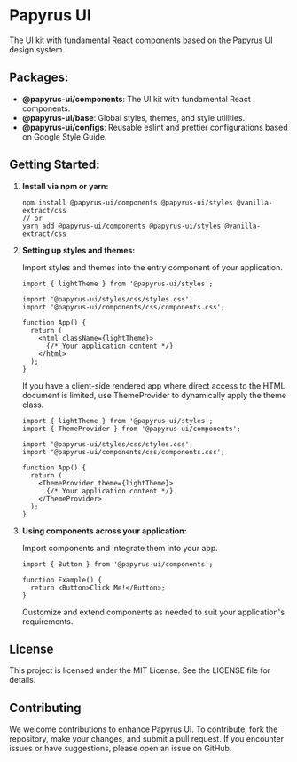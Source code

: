 # Papyrus UI

The UI kit with fundamental React components based on the Papyrus UI design system.

## Packages:

- **@papyrus-ui/components**: The UI kit with fundamental React components.
- **@papyrus-ui/base**: Global styles, themes, and style utilities.
- **@papyrus-ui/configs**: Reusable eslint and prettier configurations based on Google Style Guide.

## Getting Started:
1. **Install via npm or yarn:**

    ```shell
    npm install @papyrus-ui/components @papyrus-ui/styles @vanilla-extract/css
    // or
    yarn add @papyrus-ui/components @papyrus-ui/styles @vanilla-extract/css
    ```

2. **Setting up styles and themes:**

   Import styles and themes into the entry component of your application.

    ```tsx
    import { lightTheme } from '@papyrus-ui/styles';

    import '@papyrus-ui/styles/css/styles.css';
    import '@papyrus-ui/components/css/components.css';
    
    function App() {
      return (
        <html className={lightTheme}>
          {/* Your application content */}
        </html>
      );
    }
    ```

   If you have a client-side rendered app where direct access to the HTML document is limited, use ThemeProvider
   to dynamically apply the theme class.

    ```tsx
    import { lightTheme } from '@papyrus-ui/styles';
    import { ThemeProvider } from '@papyrus-ui/components';
    
    import '@papyrus-ui/styles/css/styles.css';
    import '@papyrus-ui/components/css/components.css';
    
    function App() {
      return (
        <ThemeProvider theme={lightTheme}>
          {/* Your application content */}
        </ThemeProvider>
      );
    }
    ```

3. **Using components across your application:**

   Import components and integrate them into your app.

    ```tsx
    import { Button } from '@papyrus-ui/components';
    
    function Example() {
      return <Button>Click Me!</Button>;
    }
    ```

   Customize and extend components as needed to suit your application's requirements.

## License

This project is licensed under the MIT License. See the LICENSE file for details.

## Contributing

We welcome contributions to enhance Papyrus UI. To contribute, fork the repository, make your changes, and submit a pull
request. If you encounter issues or have suggestions, please open an issue on GitHub.
